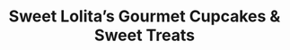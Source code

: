 ---
title: "Sweet Lolita’s Gourmet Cupcakes & Sweet Treats"
url: /bemus-point/sweet-lolitas-gourmet-cupcakes-und-sweet-treats/
shop: Bäckerei
---